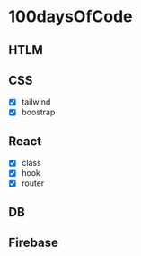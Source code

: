 # 100daysOfCode

## HTLM
## CSS
 - [X] tailwind
 - [X] boostrap
 
## React
 - [X] class
 - [X] hook
 - [X] router
## DB
## Firebase
